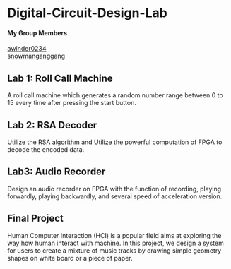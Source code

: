 # Digital-Circuit-Design-Lab

#### My Group Members

[awinder0234](https://github.com/awinder0230)  
[snowmanganggang](https://github.com/snowmanganggang)

## Lab 1: Roll Call Machine

A roll call machine which generates a random number range between 0 to 15 every time after pressing the start button.

[Report]: <https://github.com/02stevenyang850527/Digital-Circuit-Design-Lab/blob/master/lab1/report/Report.pdf>

## Lab 2: RSA Decoder

Utilize the RSA algorithm and Utilize the powerful computation of FPGA to decode the encoded data.

[User Manual]: <https://github.com/02stevenyang850527/Digital-Circuit-Design-Lab/blob/master/lab2/report/User_Manual.pdf>
[Tutorial]: <https://github.com/02stevenyang850527/Digital-Circuit-Design-Lab/blob/master/lab2/report/Tutorial.pdf>

## Lab3: Audio Recorder

Design an audio recorder on FPGA with the function of recording, playing forwardly, playing backwardly, and several speed of acceleration version.  

[User Manual]: <https://github.com/02stevenyang850527/Digital-Circuit-Design-Lab/blob/master/lab3/report/User_Manual.pdf>
[Tutorial]: <https://github.com/02stevenyang850527/Digital-Circuit-Design-Lab/blob/master/lab3/report/Tutorial.pdf>

## Final Project

Human Computer Interaction (HCI) is a popular field aims at exploring the way how human interact with machine. In this project, we design a system for users to create a mixture of music tracks by drawing simple geometry shapes on white board or a piece of paper.  

[User Manual]: <https://github.com/02stevenyang850527/Digital-Circuit-Design-Lab/blob/master/final/report/Final%20Project%20User%20Manual.pdf>
[Tutorial]: <https://github.com/02stevenyang850527/Digital-Circuit-Design-Lab/blob/master/final/report/Final%20Project%20Tutorial.pdf>

